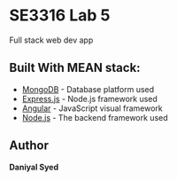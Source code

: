 # SE3316 Lab 5

Full stack web dev app

## Built With MEAN stack:

- [MongoDB](https://www.mongodb.com/) - Database platform used
- [Express.js](https://github.com/expressjs/express) - Node.js framework used
- [Angular](https://www.angular.io/) - JavaScript visual framework
- [Node.js](https://nodejs.org) - The backend framework used

## Author

**Daniyal Syed**
